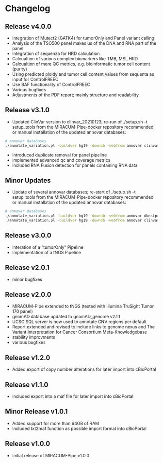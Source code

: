 # Changelog

## Release v4.0.0

* Integration of Mutect2 (GATK4) for tumorOnly and Panel variant calling
* Analysis of the TSO500 panel makes us of the DNA and RNA part of the panel
* Integration of sequenza for HRD calculation
* Calcualtion of various complex biomarkers like TMB, MSI, HRD
* Calcualtion of more QC metrics, e.g. bioinformatic tumor cell content (purity)
* Using predicted ploidy and tumor cell content values from sequenta as input for ControlFREEC
* Use BAF functionality of ControlFREEC
* Various bugfixes
* Adjustments of the PDF report; mainly structure and readability

## Release v3.1.0

* Updated ClinVar version to clinvar_20210123; re-run of ./setup.sh -t setup_tools from the MIRACUM-Pipe-docker repository recommended or manual installation of the updated annovar databases:

```bash
# annovar databases
./annotate_variation.pl -buildver hg19 -downdb -webfrom annovar clinvar_20210123 humandb/
```

* Introduced duplicate removal for panel pipeline
* Implemented advanced qc and coverage metrics
* Included RNA Fusion detection for panels containing RNA data

## Minor Updates

* Update of several annovar databases; re-start of ./setup.sh -t setup_tools from the MIRACUM-Pipe-docker repository recommended or manual installation of the updated annovar databases:

```bash
# annovar databases
./annotate_variation.pl -buildver hg19 -downdb -webfrom annovar dbnsfp41a humandb/
./annotate_variation.pl -buildver hg19 -downdb -webfrom annovar clinvar_20200316 humandb/
```

## Release v3.0.0

* Interation of a "tumorOnly" Pipeline
* Implementation of a tNGS Pipeline

## Release v2.0.1

* minor bugfixes

## Release v2.0.0

* MIRACUM-Pipe extended to tNGS (tested with Illumina TruSight Tumor 170 panel)
* gnomAD database updated to gnomAD_genome v2.1.1
* UCSC SQL server is now used to annotate CNV regions per default
* Report extended and revised to include links to genome nexus and The Variant Interpretation for Cancer Consortium Meta-Knowledgebase
* stability improvments
* various bugfixes

## Release v1.2.0

* Added export of copy number alterations for later import into cBioPortal

## Release v1.1.0

* Included export into a maf file for later import into cBioPortal

## Minor Release v1.0.1

* Added support for more than 64GB of RAM
* Included txt2maf function as possible import format into cBioPortal

## Release v1.0.0

* Initial release of MIRACUM-Pipe v1.0.0
